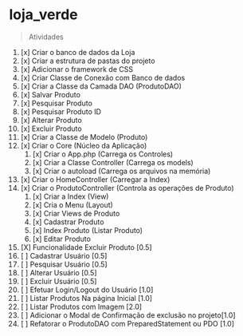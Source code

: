# loja_verde

> Atividades
1. [x] Criar o banco de dados da Loja
2. [x] Criar a estrutura de pastas do projeto
3. [x] Adicionar o framework de CSS
4. [x] Criar Classe de Conexão com Banco de dados
5. [x] Criar a Classe da Camada DAO (ProdutoDAO)
 1. [x] Salvar Produto
 2. [x] Pesquisar Produto
 3. [x] Pesquisar Produto ID
 4. [x] Alterar Produto
 5. [x] Excluir Produto
6. [x] Criar a Classe de Modelo (Produto)
7. [x] Criar o Core (Núcleo da Aplicação)
   1. [x] Criar o App.php (Carrega os Controles)
   2. [x] Criar a Classe Controller (Carrega os models)
   3. [x] Criar o autoload (Carrega os arquivos na memória)
8. [x] Criar o HomeController (Carregar a Index)
9. [x] Criar o ProdutoController (Controla as operações de Produto)
   1. [x] Criar a Index (View)
   2. [x] Cria o Menu (Layout)
   3. [x] Criar Views de Produto
   4. [x] Cadastrar Produto
   5. [x] Index Produto (Listar Produto)
   6. [x] Editar Produto
10. [X] Funcionalidade Excluir Produto [0.5]
11. [ ] Cadastrar Usuário [0.5]
12. [ ] Pesquisar Usuário [0.5]
13. [ ] Alterar Usuário [0.5]
14. [ ] Excluir Usuário [0.5]
15. [ ] Efetuar Login/Logout do Usuário [1.0]
16. [ ] Listar Produtos Na página Inicial [1.0]
17. [ ] Listar Produtos com Imagem [2.0]
18. [ ] Adicionar o Modal de Confirmação de exclusão no projeto[1.0]
19. [ ] Refatorar o ProdutoDAO com PreparedStatement ou PDO [1.0]